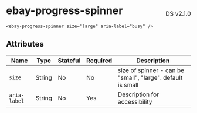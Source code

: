 <h1 style='display: flex; justify-content: space-between; align-items: center;'>
    <span>
        ebay-progress-spinner
    </span>
    <span style='font-weight: normal; font-size: medium; margin-bottom: -15px;'>
        DS v2.1.0
    </span>
</h1>

```marko
<ebay-progress-spinner size="large" aria-label="busy" />
```

## Attributes

Name | Type | Stateful | Required | Description
--- | --- | ---- | --- | ---
`size` | String | No | No | size of spinner - can be "small", "large". default is small
`aria-label` | String | No | Yes | Description for accessibility
